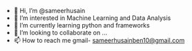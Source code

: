 - 👋 Hi, I’m @sameerhusain
- 👀 I’m interested in Machine Learning and Data Analysis
- 🌱 I’m currently learning python and frameworks
- 💞️ I’m looking to collaborate on ...
- 📫 How to reach me gmail- sameerhusainben10@gmail.com

<!---
sameerhusain/sameerhusain is a ✨ special ✨ repository because its `README.md` (this file) appears on your GitHub profile.
You can click the Preview link to take a look at your changes.
--->

